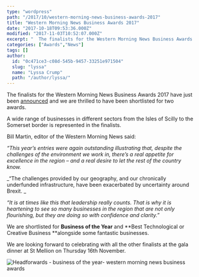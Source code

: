```yaml
---
type: "wordpress"
path: "/2017/10/western-morning-news-business-awards-2017"
title: "Western Morning News Business Awards 2017"
date: "2017-10-18T09:53:36.000Z"
modified: "2017-11-03T10:52:07.000Z"
excerpt: "  The finalists for the Western Morning News Business Awards 2017 have just been announced and we are thrilled to have been shortlisted for two awards. A wide range of businesses in different sectors from the Isles of Scilly to the Somerset border is represented in the finalists. Bill Martin, editor of the Western Morning …"
categories: ["Awards","News"]
tags: []
author:
  id: "0c471ce3-c08d-545b-9457-33251e971504"
  slug: "lyssa"
  name: "Lyssa Crump"
  path: "/author/lyssa/"
---
```

The finalists for the Western Morning News Business Awards 2017 have just been [announced](http://www.devonlive.com/news/business/revealed-shortlist-western-morning-news-612098) and we are thrilled to have been shortlisted for two awards.

A wide range of businesses in different sectors from the Isles of Scilly to the Somerset border is represented in the finalists.

Bill Martin, editor of the Western Morning News said:

_“This year’s entries were again outstanding illustrating that, despite the challenges of the environment we work in, there’s a real appetite for excellence in the region – and a real desire to let the rest of the country know._

_“The challenges provided by our geography, and our chronically underfunded infrastructure, have been exacerbated by uncertainty around Brexit. _

_“It is at times like this that leadership really counts. That is why it is heartening to see so many businesses in the region that are not only flourishing, but they are doing so with confidence and clarity.”_

We are shortlisted for **Business of the Year** and **Best Technological or Creative Business **alongside some fantastic businesses.

We are looking forward to celebrating with all the other finalists at the gala dinner at St Mellion on Thursday 16th November.

![Headforwards - business of the year- western morning news business awards ](/wp-content/uploads/2017/10/Wester-Morning-News-Business-Awards-2017-headforwards.jpg)